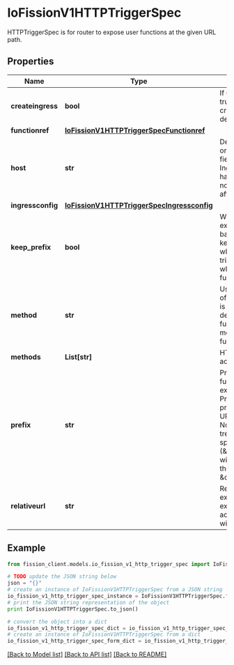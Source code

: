 # IoFissionV1HTTPTriggerSpec

HTTPTriggerSpec is for router to expose user functions at the given URL path.

## Properties

Name | Type | Description | Notes
------------ | ------------- | ------------- | -------------
**createingress** | **bool** | If CreateIngress is true, router will create an ingress definition. | [optional] 
**functionref** | [**IoFissionV1HTTPTriggerSpecFunctionref**](IoFissionV1HTTPTriggerSpecFunctionref.md) |  | 
**host** | **str** | Deprecated: the original idea of this field is not for setting Ingress. Since we have IngressConfig now, remove Host after couple releases. | [optional] 
**ingressconfig** | [**IoFissionV1HTTPTriggerSpecIngressconfig**](IoFissionV1HTTPTriggerSpecIngressconfig.md) |  | [optional] 
**keep_prefix** | **bool** | When function is exposed with Prefix based path, keepPrefix decides whether to keep or trim prefix in URL while invoking function. | [optional] 
**method** | **str** | Use Methods instead of Method. This field is going to be deprecated in a future release HTTP method to access a function. | [optional] 
**methods** | **List[str]** | HTTP methods to access a function | [optional] 
**prefix** | **str** | Prefix with which functions are exposed. NOTE: Prefix takes precedence over URL/RelativeURL. Note that it does not treat slashes specially (\&quot;/foobar/\&quot; will be matched by the prefix \&quot;/foobar\&quot;). | [optional] 
**relativeurl** | **str** | RelativeURL is the exposed URL for external client to access a function with. | [optional] 

## Example

```python
from fission_client.models.io_fission_v1_http_trigger_spec import IoFissionV1HTTPTriggerSpec

# TODO update the JSON string below
json = "{}"
# create an instance of IoFissionV1HTTPTriggerSpec from a JSON string
io_fission_v1_http_trigger_spec_instance = IoFissionV1HTTPTriggerSpec.from_json(json)
# print the JSON string representation of the object
print IoFissionV1HTTPTriggerSpec.to_json()

# convert the object into a dict
io_fission_v1_http_trigger_spec_dict = io_fission_v1_http_trigger_spec_instance.to_dict()
# create an instance of IoFissionV1HTTPTriggerSpec from a dict
io_fission_v1_http_trigger_spec_form_dict = io_fission_v1_http_trigger_spec.from_dict(io_fission_v1_http_trigger_spec_dict)
```
[[Back to Model list]](../README.md#documentation-for-models) [[Back to API list]](../README.md#documentation-for-api-endpoints) [[Back to README]](../README.md)


